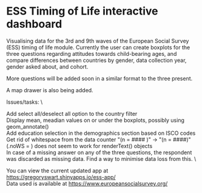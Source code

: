 # ESS Timing of Life interactive dashboard

Visualising data for the 3rd and 9th waves of the European Social Survey (ESS) timing of life module. Currently the user can create boxplots for the three questions regarding attitudes towards child-bearing ages, and compare differences between countries by gender, data collection year, gender asked about, and cohort.

More questions will be added soon in a similar format to the three present.

A map drawer is also being added.

Issues/tasks: \

Add select all/deselect all option to the country filter \
Display mean, meadian values on or under the boxplots, possibly using geom_annotate() \
Add education selection in the demographics section based on ISCO codes \
Get rid of whitespace from the data counter "(n = #### )" -> "(n = ####)" (.noWS = ) does not seem to work for renderText() objects \
In case of a missing answer on any of the three questions, the respondent was discarded as missing data. Find a way to minimise data loss from this. \

You can view the current updated app at https://gregoryswart.shinyapps.io/ess-app/ \
Data used is available at https://www.europeansocialsurvey.org/